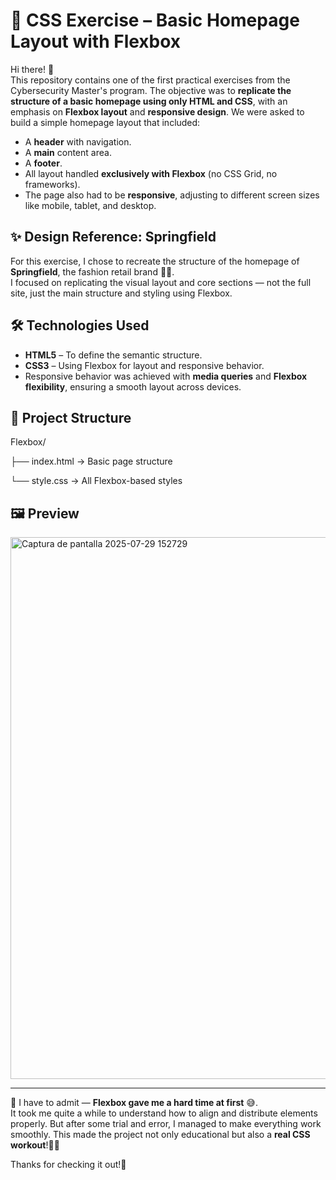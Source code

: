 # 🧥 CSS Exercise – Basic Homepage Layout with Flexbox

Hi there! 👋  
This repository contains one of the first practical exercises from the Cybersecurity Master's program. The objective was to **replicate the structure of a basic homepage using only HTML and CSS**, with an emphasis on **Flexbox layout** and **responsive design**. We were asked to build a simple homepage layout that included:

- A **header** with navigation.  
- A **main** content area.
- A **footer**.
- All layout handled **exclusively with Flexbox** (no CSS Grid, no frameworks).
- The page also had to be **responsive**, adjusting to different screen sizes like mobile, tablet, and desktop.

## ✨ Design Reference: Springfield

For this exercise, I chose to recreate the structure of the homepage of **Springfield**, the fashion retail brand 👕👖.  
I focused on replicating the visual layout and core sections — not the full site, just the main structure and styling using Flexbox.

## 🛠 Technologies Used

- **HTML5** – To define the semantic structure.
- **CSS3** – Using Flexbox for layout and responsive behavior.
- Responsive behavior was achieved with **media queries** and **Flexbox flexibility**, ensuring a smooth layout across devices.

## 📁 Project Structure
Flexbox/

├── index.html → Basic page structure

└── style.css → All Flexbox-based styles


## 🖼️ Preview

<img width="1920" height="867" alt="Captura de pantalla 2025-07-29 152729" src="https://github.com/user-attachments/assets/8e029765-c49e-445c-a45f-906ec12652c5" />

----------------------------------------------------------------------------------------------------------------------------------------------------------------------



🧠 I have to admit — **Flexbox gave me a hard time at first** 😅.  
It took me quite a while to understand how to align and distribute elements properly. But after some trial and error, I managed to make everything work smoothly.
This made the project not only educational but also a **real CSS workout**!💪🏻


Thanks for checking it out!🤗

